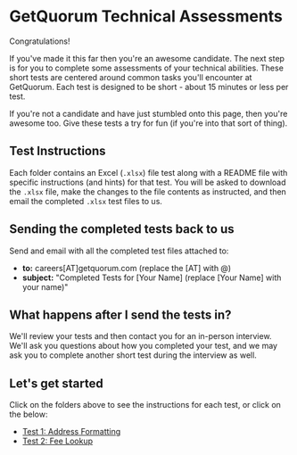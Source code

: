 # GetQuorum Technical Assessments

Congratulations!

If you've made it this far then you're an awesome candidate. The next step is for you to complete some assessments of your technical abilities. These short tests are centered around common tasks you'll encounter at GetQuorum. Each test is designed to be short - about 15 minutes or less per test.

If you're not a candidate and have just stumbled onto this page, then you're awesome too. Give these tests a try for fun (if you're into that sort of thing).

## Test Instructions

Each folder contains an Excel (`.xlsx`) file test along with a README file with specific instructions (and hints) for that test. You will be asked to download the `.xlsx` file, make the changes to the file contents as instructed, and then email the completed `.xlsx` test files to us.

## Sending the completed tests back to us

Send and email with all the completed test files attached to:

- **to:** careers[AT]getquorum.com (replace the [AT] with @)
- **subject:** "Completed Tests for [Your Name] (replace [Your Name] with your name)"

## What happens after I send the tests in?

We'll review your tests and then contact you for an in-person interview. We'll ask you questions about how you completed your test, and we may ask you to complete another short test during the interview as well.

## Let's get started

Click on the folders above to see the instructions for each test, or click on the below:

- [Test 1: Address Formatting](1_address_format)
- [Test 2: Fee Lookup](2_fee_lookup)
